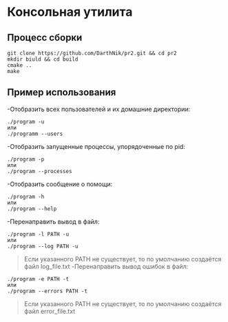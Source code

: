# Консольная утилита


## Процесс сборки
```
git clone https://github.com/DarthNik/pr2.git && cd pr2
mkdir biuld && cd build
cmake ..
make 
```


## Пример использования
-Отобразить всех пользователей и их домашние директории:
```
./program -u 
или
./programm --users
```
-Отобразить запущенные процессы, упорядоченные по pid:
```
./program -p
или
./program --processes
```
-Отобразить сообщение о помощи:
```
./program -h
или
./program --help
```
-Перенаправить вывод в файл:
```
./program -l PATH -u
или
./program --log PATH -u
```
>Если указанного PATH не существует, то по умолчанию создаётся файл log_file.txt
-Перенаправить вывод ошибок в файл:
```
./program -e PATH -t
или
./program --errors PATH -t
```
>Если указанного PATH не существует, то по умолчанию создаётся файл error_file.txt
